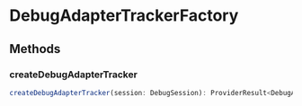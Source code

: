 # DebugAdapterTrackerFactory

## Methods

### createDebugAdapterTracker

```typescript
createDebugAdapterTracker(session: DebugSession): ProviderResult<DebugAdapterTracker>
```

[ProviderResult]: ProviderResultT.md
[DebugAdapterTracker]: DebugAdapterTracker.md
[DebugSession]: DebugSession.md
